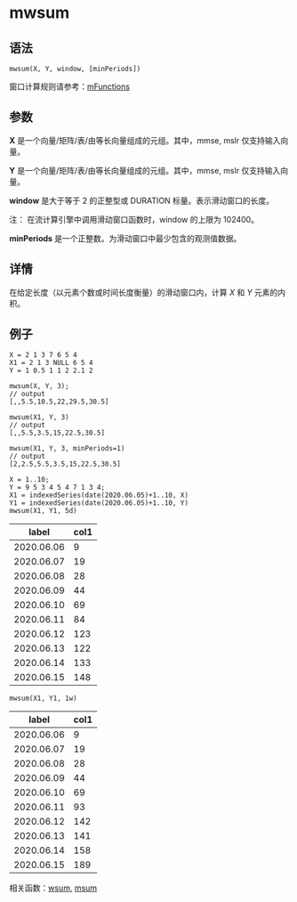 # mwsum

## 语法

`mwsum(X, Y, window, [minPeriods])`

窗口计算规则请参考：[mFunctions](../themes/mFunctions.html)

## 参数

**X** 是一个向量/矩阵/表/由等长向量组成的元组。其中，mmse, mslr 仅支持输入向量。

**Y** 是一个向量/矩阵/表/由等长向量组成的元组。其中，mmse, mslr 仅支持输入向量。

**window** 是大于等于 2 的正整型或 DURATION 标量。表示滑动窗口的长度。

注： 在流计算引擎中调用滑动窗口函数时，window 的上限为 102400。

**minPeriods** 是一个正整数。为滑动窗口中最少包含的观测值数据。

## 详情

在给定长度（以元素个数或时间长度衡量）的滑动窗口内，计算 *X* 和 *Y* 元素的内积。

## 例子

```
X = 2 1 3 7 6 5 4
X1 = 2 1 3 NULL 6 5 4
Y = 1 0.5 1 1 2 2.1 2

mwsum(X, Y, 3);
// output
[,,5.5,10.5,22,29.5,30.5]

mwsum(X1, Y, 3)
// output
[,,5.5,3.5,15,22.5,30.5]

mwsum(X1, Y, 3, minPeriods=1)
// output
[2,2.5,5.5,3.5,15,22.5,30.5]
```

```
X = 1..10;
Y = 9 5 3 4 5 4 7 1 3 4;
X1 = indexedSeries(date(2020.06.05)+1..10, X)
Y1 = indexedSeries(date(2020.06.05)+1..10, Y)
mwsum(X1, Y1, 5d)
```

| label | col1 |
| --- | --- |
| 2020.06.06 | 9 |
| 2020.06.07 | 19 |
| 2020.06.08 | 28 |
| 2020.06.09 | 44 |
| 2020.06.10 | 69 |
| 2020.06.11 | 84 |
| 2020.06.12 | 123 |
| 2020.06.13 | 122 |
| 2020.06.14 | 133 |
| 2020.06.15 | 148 |

```
mwsum(X1, Y1, 1w)
```

| label | col1 |
| --- | --- |
| 2020.06.06 | 9 |
| 2020.06.07 | 19 |
| 2020.06.08 | 28 |
| 2020.06.09 | 44 |
| 2020.06.10 | 69 |
| 2020.06.11 | 93 |
| 2020.06.12 | 142 |
| 2020.06.13 | 141 |
| 2020.06.14 | 158 |
| 2020.06.15 | 189 |

相关函数：[wsum](../w/wsum.html), [msum](msum.html)


